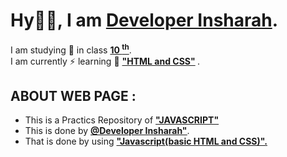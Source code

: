 <h1>Hy👋🏻, I am <b><u>Developer Insharah</u></b>.</h1>
I am studying 📖 in class <b><u>10 <sup>th</sup></u></b>. <br>
I am currently ⚡ learning 📖 <b> <u> "HTML and CSS"</u> </b>.<br>
<h2>ABOUT WEB PAGE :</h2>
<ul>
  <li>This is a Practics Repository of <b><u>"JAVASCRIPT"</u></b></li>
  <li>This is done by <a href="https://github.com/DeveloperInsharah"><b><u>@Developer Insharah"</u></b></a>.</li>
  <li>That is done by using  <b><u>"Javascript(basic HTML and CSS)".</u></b></li>
</ul>
